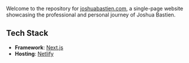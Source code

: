Welcome to the repository for [joshuabastien.com](https://joshuabastien.com), a single-page website showcasing the professional and personal journey of Joshua Bastien.

## Tech Stack

- **Framework**: [Next.js](https://nextjs.org/)
- **Hosting**: [Netlify](https://www.netlify.com/)

